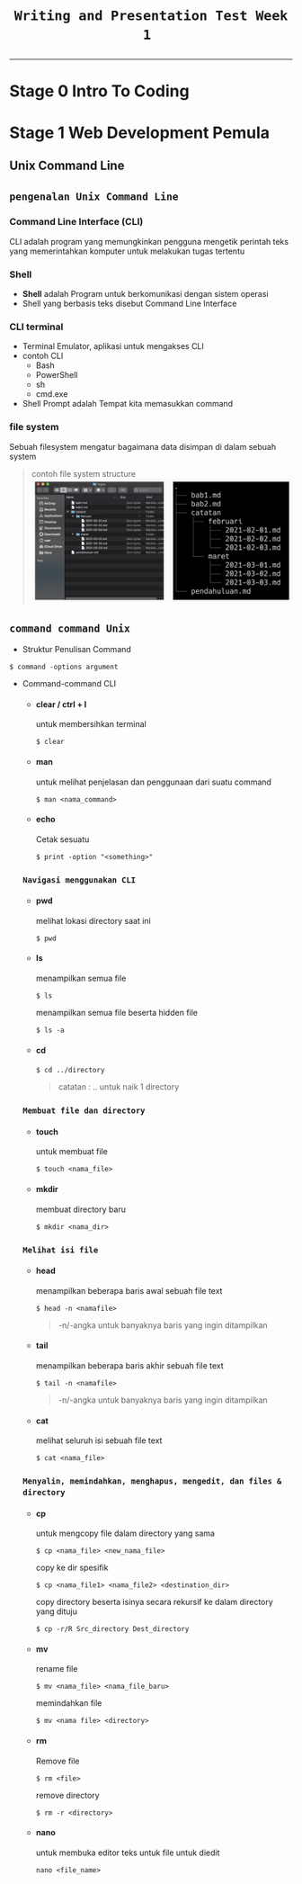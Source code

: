 # <p style="text-align: center;">```Writing and Presentation Test Week 1 ```</p>

---

# Stage 0 Intro To Coding

    
# Stage 1 Web Development Pemula

## Unix Command Line
## `pengenalan Unix Command Line`
### Command Line Interface (CLI)
CLI adalah program yang memungkinkan pengguna mengetik perintah teks yang memerintahkan komputer untuk melakukan tugas tertentu
### Shell 
- **Shell** adalah Program untuk berkomunikasi dengan sistem operasi
- Shell yang berbasis teks disebut Command Line Interface
### CLI terminal
- Terminal Emulator, aplikasi untuk mengakses CLI
- contoh CLI
    - Bash
    - PowerShell
    - sh
    - cmd.exe
- Shell Prompt adalah Tempat kita memasukkan command
### file system
Sebuah filesystem mengatur bagaimana data disimpan di dalam sebuah system

> contoh file system structure
> ![Illustration to use for new users](img/file-system.jpg)

## `command command Unix`
- Struktur Penulisan Command
```
$ command -options argument
```
- Command-command CLI
    - #### clear / ctrl + l<br>
        untuk membersihkan terminal
        ```
        $ clear
        ```
    - #### man<br>
        untuk melihat penjelasan dan penggunaan dari suatu command 
        ```
        $ man <nama_command>
        ```
     - #### echo
        Cetak sesuatu
        ```
        $ print -option "<something>"
        ```
    ### ``Navigasi menggunakan CLI``
    - #### pwd<br>
        melihat lokasi directory saat ini
        ```
        $ pwd
        ```
    - #### ls<br>
        menampilkan semua file
        ```
        $ ls
        ```
        menampilkan semua file beserta hidden file
        ```
        $ ls -a
        ```
    - #### cd<br>
        ```
        $ cd ../directory
        ```
        > catatan : .. untuk naik 1 directory
    ### ``Membuat file dan directory``
     - #### touch<br>
        untuk membuat file
        ```
        $ touch <nama_file>
        ```
    - #### mkdir<br>
        membuat directory baru
        ```
        $ mkdir <nama_dir>
        ```
    ### ``Melihat isi file``
    - #### head<br>
        menampilkan beberapa baris awal sebuah file text
        ```
        $ head -n <namafile>
        ```
        > -n/-angka untuk banyaknya baris yang ingin ditampilkan
    - #### tail<br>
        menampilkan beberapa baris akhir sebuah file text
        ```
        $ tail -n <namafile>
        ```
        > -n/-angka untuk banyaknya baris yang ingin ditampilkan
    - #### cat
        melihat seluruh isi sebuah file text
        ```
        $ cat <nama_file>
        ```
    ### ``Menyalin, memindahkan, menghapus, mengedit, dan files & directory``
    - #### cp<br>
        untuk mengcopy file dalam directory yang sama
        ```
        $ cp <nama_file> <new_nama_file>
        ```
        copy ke dir spesifik
        ```
        $ cp <nama_file1> <nama_file2> <destination_dir>
        ```
        copy directory beserta isinya secara rekursif ke dalam directory yang dituju
        ```
        $ cp -r/R Src_directory Dest_directory
        ```
    - #### mv<br>
        rename file
        ```
        $ mv <nama_file> <nama_file_baru>
        ```
        memindahkan file
        ```
        $ mv <nama file> <directory>
        ```
    - #### rm<br>
        Remove file
        ```
        $ rm <file>
        ```
        remove directory
        ```
        $ rm -r <directory>
        ```
    - #### nano
        untuk membuka editor teks untuk file untuk diedit
        ```
        nano <file_name>
        ```
